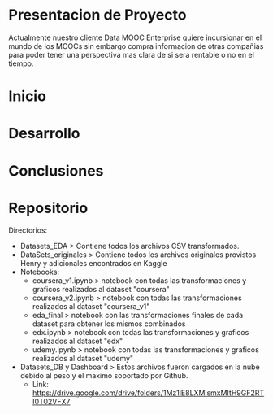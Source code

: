 # Presentacion de Proyecto
Actualmente nuestro cliente Data MOOC Enterprise quiere incursionar en el mundo de los MOOCs sin embargo compra informacion de otras compañias para poder tener una perspectiva mas clara de si sera rentable o no en el tiempo.

# Inicio

# Desarrollo

# Conclusiones

# Repositorio
Directorios:
  * Datasets_EDA > Contiene todos los archivos CSV transformados.
  * DataSets_originales > Contiene todos los archivos originales provistos Henry y adicionales encontrados en Kaggle
  * Notebooks:
      * coursera_v1.ipynb > notebook con todas las transformaciones y graficos realizados al dataset "coursera"
      * coursera_v2.ipynb >  notebook con todas las transformaciones realizados al dataset "coursera_v1"
      * eda_final > notebook con las transformaciones finales de cada dataset para obtener los mismos combinados
      * edx.ipynb > notebook con todas las transformaciones y graficos realizados al dataset "edx"
      * udemy.ipynb > notebook con todas las transformaciones y graficos realizados al dataset "udemy"
  * Datasets_DB y Dashboard > Estos archivos fueron cargados en la nube debido al peso y el maximo soportado por Github.
      * Link: https://drive.google.com/drive/folders/1Mz1lE8LXMlsmxMItH9GF2RTI0T02VFX7
    
